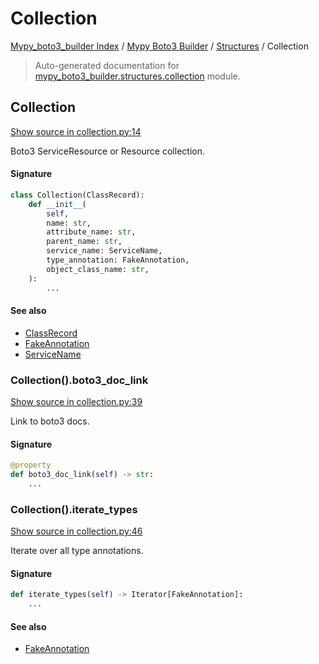 # Collection

[Mypy_boto3_builder Index](../../README.md#mypy_boto3_builder-index) /
[Mypy Boto3 Builder](../index.md#mypy-boto3-builder) /
[Structures](./index.md#structures) /
Collection

> Auto-generated documentation for [mypy_boto3_builder.structures.collection](https://github.com/youtype/mypy_boto3_builder/blob/main/mypy_boto3_builder/structures/collection.py) module.

## Collection

[Show source in collection.py:14](https://github.com/youtype/mypy_boto3_builder/blob/main/mypy_boto3_builder/structures/collection.py#L14)

Boto3 ServiceResource or Resource collection.

#### Signature

```python
class Collection(ClassRecord):
    def __init__(
        self,
        name: str,
        attribute_name: str,
        parent_name: str,
        service_name: ServiceName,
        type_annotation: FakeAnnotation,
        object_class_name: str,
    ):
        ...
```

#### See also

- [ClassRecord](./class_record.md#classrecord)
- [FakeAnnotation](../type_annotations/fake_annotation.md#fakeannotation)
- [ServiceName](../service_name.md#servicename)

### Collection().boto3_doc_link

[Show source in collection.py:39](https://github.com/youtype/mypy_boto3_builder/blob/main/mypy_boto3_builder/structures/collection.py#L39)

Link to boto3 docs.

#### Signature

```python
@property
def boto3_doc_link(self) -> str:
    ...
```

### Collection().iterate_types

[Show source in collection.py:46](https://github.com/youtype/mypy_boto3_builder/blob/main/mypy_boto3_builder/structures/collection.py#L46)

Iterate over all type annotations.

#### Signature

```python
def iterate_types(self) -> Iterator[FakeAnnotation]:
    ...
```

#### See also

- [FakeAnnotation](../type_annotations/fake_annotation.md#fakeannotation)
